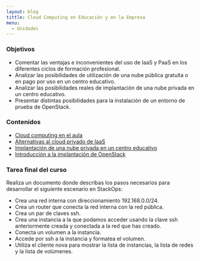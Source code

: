 ```yaml
---
layout: blog
tittle: Cloud Computing en Educación y en la Empresa
menu:
  - Unidades
---
```


### Objetivos

* Comentar las ventajas e inconvenientes del uso de IaaS y PaaS en los
  diferentes ciclos de formación profesional.
* Analizar las posibilidades de utilización de una nube pública gratuita o en
  pago por uso en un centro educativo.
* Analizar las posibilidades reales de implantación de una nube privada en un
  centro educativo.
* Presentar distintas posibilidades para la instalación de un entorno
  de prueba de OpenStack.

### Contenidos

* [Cloud computing en el aula](presentacion_cloud_aula.html)
* [Alternativas al cloud privado de IaaS](presentacion_iaas_publico)
* [Implantación de una nube privada en un centro educativo](presentacion_implantacion.html)
* [Introducción a la implantación de OpenStack](presentacion_instalacion_openstack.html)

### Tarea final del curso

Realiza un documento donde describas los pasos necesarios para desarrollar el siguiente escenario en StackOps:

* Crea una red interna con direccionamiento 192.168.0.0/24.
* Crea un router que conecta la red interna con la red pública.
* Crea un par de claves ssh.
* Crea una instancia a la que podamos acceder usando la clave ssh anteriormente creada y conectada a la red que has creado.
* Conecta un volumen a la instancia.
* Accede por ssh a la instancia y formatea el volumen.
* Utiliza el cliente nova para mostrar la lista de instancias, la lista de redes y la lista de volúmenes.

